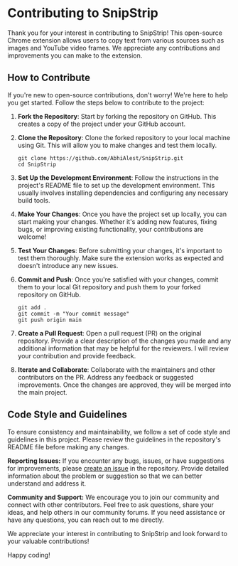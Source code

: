 # Contributing to SnipStrip

Thank you for your interest in contributing to SnipStrip! This open-source Chrome extension allows users to copy text from various sources such as images and YouTube video frames. We appreciate any contributions and improvements you can make to the extension.

## How to Contribute

If you're new to open-source contributions, don't worry! We're here to help you get started. Follow the steps below to contribute to the project:

1. **Fork the Repository**: Start by forking the repository on GitHub. This creates a copy of the project under your GitHub account.

2. **Clone the Repository**: Clone the forked repository to your local machine using Git. This will allow you to make changes and test them locally.

   ```shell
   git clone https://github.com/AbhiAlest/SnipStrip.git
   cd SnipStrip
   ```
3. **Set Up the Development Environment**: Follow the instructions in the project's README file to set up the development environment. This usually involves installing dependencies and configuring any necessary build tools.

4. **Make Your Changes**: Once you have the project set up locally, you can start making your changes. Whether it's adding new features, fixing bugs, or improving existing functionality, your contributions are welcome!

5. **Test Your Changes**: Before submitting your changes, it's important to test them thoroughly. Make sure the extension works as expected and doesn't introduce any new issues.

6. **Commit and Push**: Once you're satisfied with your changes, commit them to your local Git repository and push them to your forked repository on GitHub.
   ```shell
   git add .
   git commit -m "Your commit message"
   git push origin main
   ```
7. **Create a Pull Request**: Open a pull request (PR) on the original repository. Provide a clear description of the changes you made and any additional information that may be helpful for the reviewers. I will review your contribution and provide feedback.  
 
8. **Iterate and Collaborate**: Collaborate with the maintainers and other contributors on the PR. Address any feedback or suggested improvements. Once the changes are approved, they will be merged into the main project.



## Code Style and Guidelines

To ensure consistency and maintainability, we follow a set of code style and guidelines in this project. Please review the guidelines in the repository's README file before making any changes.

**Reporting Issues:**
If you encounter any bugs, issues, or have suggestions for improvements, please [create an issue](https://github.com/AbhiAlest/SnipStrip/issues) in the repository. Provide detailed information about the problem or suggestion so that we can better understand and address it.

**Community and Support:**
We encourage you to join our community and connect with other contributors. Feel free to ask questions, share your ideas, and help others in our community forums. If you need assistance or have any questions, you can reach out to me directly. 

We appreciate your interest in contributing to SnipStrip and look forward to your valuable contributions!

Happy coding!
